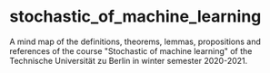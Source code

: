 # stochastic_of_machine_learning
A mind map of the definitions, theorems, lemmas, propositions and references of the course "Stochastic of machine learning" of the Technische Universität zu Berlin in winter semester 2020-2021.
